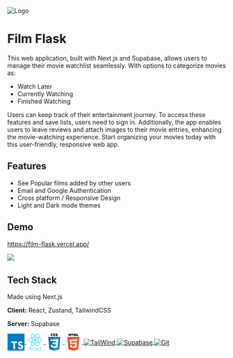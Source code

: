 ![Logo](https://raw.githubusercontent.com/chan-gonzales/film-flask/d72955c89c41f567dfa18d5b7f56e8d743d860bd/public/images/ff-logo.svg)

# Film Flask

This web application, built with Next.js and Supabase, allows users to manage their movie watchlist seamlessly. With options to categorize movies as:

- Watch Later
- Currently Watching
- Finished Watching

Users can keep track of their entertainment journey. To access these features and save lists, users need to sign in. Additionally, the app enables users to leave reviews and attach images to their movie entries, enhancing the movie-watching experience. Start organizing your movies today with this user-friendly, responsive web app.

## Features

- See Popular films added by other users
- Email and Google Authentication
- Cross platform / Responsive Design
- Light and Dark mode themes

## Demo

https://film-flask.vercel.app/

![](https://s6.gifyu.com/images/S6nAu.gif)

## Tech Stack

Made using Next.js

**Client:** React, Zustand, TailwindCSS

**Server:** Supabase

<a href="https://www.typescriptlang.org/" target="blank">
<img align="center" src="https://raw.githubusercontent.com/devicons/devicon/master/icons/typescript/typescript-original.svg" alt="TypeScript" height="40" width="40" />
</a>
<a href="https://reactjs.org/" target="blank">
<img align="center" src="https://raw.githubusercontent.com/devicons/devicon/master/icons/react/react-original-wordmark.svg" alt="React" height="40" width="40" />
</a>
<a href="https://www.w3schools.com/css/" target="blank">
<img align="center" src="https://raw.githubusercontent.com/devicons/devicon/master/icons/css3/css3-original-wordmark.svg" alt="Css3" height="40" width="40" />
</a>
<a href="https://www.w3.org/html/" target="blank">
<img align="center" src="https://raw.githubusercontent.com/devicons/devicon/master/icons/html5/html5-original-wordmark.svg" alt="Html5" height="40" width="40" />
</a>
<a href="https://tailwindcss.com/" target="blank">
<img align="center" src="https://www.vectorlogo.zone/logos/tailwindcss/tailwindcss-icon.svg" alt="TailWind" height="40" width="40" />
</a>
<a href="https://supabase.com/" target="blank">
<img align="center" src="https://raw.githubusercontent.com/patrickpiccini/devicons/687ea87f66801c164da6793be2de9e95e4e20ca8/icons/light/Supabase.svg" alt="Supabase" height="40" width="40" />
</a>
<a href="https://git-scm.com/" target="blank">
<img align="center" src="https://www.vectorlogo.zone/logos/git-scm/git-scm-icon.svg" alt="Git" height="40" width="40" />
</a>
